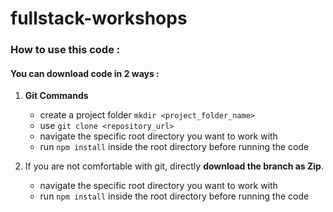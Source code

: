 # fullstack-workshops

### How to use this code :

#### You can **download code** in 2 ways  :

1. **Git Commands**
   - create a project folder `mkdir <project_folder_name>` 
   - use `git clone <repository_url>`
   - navigate the specific root directory you want to work with
   - run `npm install` inside the root directory before running the code

  
2. If you are not comfortable with git, directly **download the branch as Zip**.
   - navigate the specific root directory you want to work with
   - run `npm install` inside the root directory before running the code
